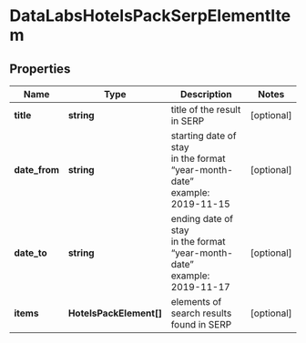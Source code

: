 # DataLabsHotelsPackSerpElementItem

## Properties

| Name | Type | Description | Notes |
|------------ | ------------- | ------------- | -------------|
**title** | **string** | title of the result in SERP |[optional]|
**date_from** | **string** | starting date of stay<br>in the format “year-month-date”<br>example:<br>2019-11-15 |[optional]|
**date_to** | **string** | ending date of stay<br>in the format “year-month-date”<br>example:<br>2019-11-17 |[optional]|
**items** | **HotelsPackElement[]** | elements of search results found in SERP |[optional]|